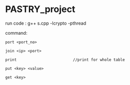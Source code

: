 # PASTRY_project

run code : g++ s.cpp -lcrypto -pthread

command:

    port <port_no>
    
    join <ip> <port>
    
    print                         //print for whole table
    
    put <key> <value>
    
    get <key>
    
